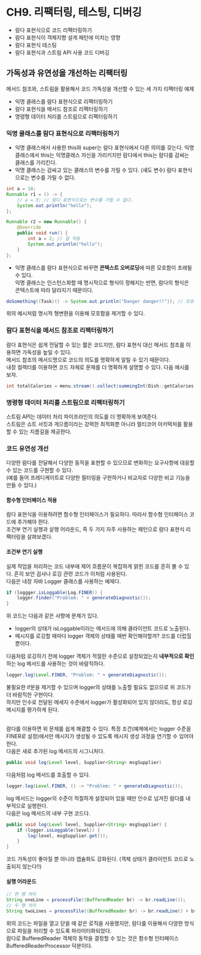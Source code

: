 # CH9. 리팩터링, 테스팅, 디버깅

- 람다 표현식으로 코드 리팩터링하기
- 람다 표현식이 객체지향 설게 패턴에 미치는 영향
- 람다 표현식 테스팅
- 람다 표현식과 스트림 API 사용 코드 디버깅 


## 가독성과 유연성을 개선하는 리팩터링
메서드 참조와, 스트림을 활용해서 코드 가독성을 개선할 수 있는 세 가지 리팩터링 예제
- 익명 클래스를 람다 표현식으로 리팩터링하기
- 람다 표현식을 메서드 참조로 리팩터링하기
- 명령형 데이터 처리를 스트림으로 리팩터링하기 

### 익명 클래스를 람다 표현식으로 리팩터링하기
- 익명 클래스에서 사용한 this와 super는 람다 표현식에서 다른 의미를 갖는다. 익명 클래스에서 this는 익명클래스 자신을 가리키지만 람다에서 this는 람다를 감싸는 클래스를 가리킨다.
- 익명 클래스는 감싸고 있는 클래스의 변수를 가릴 수 있다. (섀도 변수) 람다 표현식으로는 변수를 가릴 수 없다.
```java
int a = 10;
Runnable r1 = () -> {
    // a = 3; // 람다 표현식으로는 변수를 가릴 수 없다.
    System.out.println("hello");
};

Runnable r2 = new Runnable() {
    @Override
    public void run() {
        int a = 2; // 잘 작동
        System.out.println("hello");
    }
};
```
- 익명 클래스를 람다 표현식으로 바꾸면 **콘텍스트 오버로딩**에 따른 모호함이 초래될 수 있다. <br>
익명 클래스는 인스턴스화할 때 명시적으로 형식이 정해지는 반면, 람다의 형식은 콘텍스트에 따라 달라지기 때문이다.  <br>
```java
doSomething((Task)() -> System.out.println("Danger danger!!")); // 모호함 제거하기  
```
위의 예시처럼 명시적 형변환을 이용해 모호함을 제거할 수 있다. 

### 람다 표현식을 메서드 참조로 리팩터링하기
람다 표현식은 쉽게 전달할 수 있는 짧은 코드지만, 람다 표현식 대신 메서드 참조를 이용하면 가독성을 높일 수 있다.<br> 
메서드 참조의 메서드명으로 코드의 의도를 명확하게 알릴 수 있기 때문이다. <br>
내장 컬렉터를 이용하면 코드 자체로 문제를 더 명확하게 설명할 수 있다. 다음 예시를 보자.
```java
int totalCalories = menu.stream().collect(summingInt(Dish::getCalories));
```

### 명령형 데이터 처리를 스트림으로 리팩터링하기
스트림 API는 데이터 처리 파이프라인의 의도를 더 명확하게 보여준다.<br> 
스트림은 쇼트 서킷과 게으름이라는 강력한 최적화뿐 아니라 멀티코어 아키텍처를 활용할 수 있는 지름길을 제공한다. <br>

### 코드 유연성 개선 
다양한 람다를 전달해서 다양한 동작을 표현할 수 있으므로 변화하는 요구사항에 대응할 수 있는 코드를 구현할 수 있다.<br>
(예를 들어 프레디케이트로 다양한 필터링을 구현하거나 비교자로 다양한 비교 기능을 만들 수 있다.)

#### 함수형 인터페이스 적용
람다 표현식을 이용하려면 함수형 인터페이스가 필요하다. 따라서 함수형 인터페이스 코드에 추가해야 한다.<br>
조건부 연기 실행과 살행 어라운드, 즉 두 가지 자주 사용하는 패턴으로 람다 표현식 리팩터링을 살펴보겠다.

#### 조건부 연기 실행

실제 작업을 처리하는 코드 내부에 제어 흐름문이 복잡하게 얽힌 코드를 흔히 볼 수 있다. 흔히 보안 검사나 로깅 관련 코드가 이처럼 사용된다.
<br> 다음은 내장 자바 Logger 클래스를 사용하는 예제다.
```java
if (loggger.isLoggable(Log.FINER)) {
    logger.finder("Problem: " + generateDiagnostic());
}
```
위 코드는 다음과 같은 사항에 문제가 있다.
- logger의 상태가 isLoggable이라는 메서드에 의해 클라이언트 코드로 노출된다.
- 메시지를 로깅할 때마다 logger 객체의 상태를 매번 확인해야할까? 코드를 더럽힐 뿐이다.

다음처럼 로깅하기 전에 logger 객체가 적절한 수준으로 설정되었는지 **내부적으로 확인**하는 log 메서드를 사용하는 것이 바람직하다.
```java
logger.log(Level.FINER, "Problem: " + generateDiagnostic());
```
불필요한 if문을 제거할 수 있으며 logger의 상태를 노출할 필요도 없으므로 위 코드가 더 바람직한 구현이다. <br>
하지만 인수로 전달된 메세지 수준에서 logger가 활성화되어 있지 않더라도, 항상 로깅 메시지를 평가하게 된다.<br><br>

람다를 이용하면 위 문제를 쉽게 해결할 수 있다. 특정 조건(예제에서는 logger 수준을 FINER로 설정)에서만 메시지가 생성될 수 있도록 메시지 생성 과정을 연기할 수 있어야 한다. <br>
다음은 새로 추가된 log 메서드의 시그니처다.
```java
public void log(Level level, Supplier<String> msgSupplier)
```
다음처럼 log 메서드를 호출할 수 있다.
```java
logger.log(Level.FINER, () -> "Problem: " + generateDiagnostic());
```
log 메서드는 logger의 수준이 적절하게 설정되어 있을 때만 인수로 넘겨진 람다를 내부적으로 실행한다. <br>다음은 log 메서드의 내부 구현 코드다.
```java
public void log(Level level, Supplier<String> msgSupplier) {
    if (logger.isLoggable(level)) {
        log(level, msgSupplier.get());
    }
}
```

코드 가독성이 좋아질 뿐 아니라 캡슐화도 강화된다. (객체 상태가 클라이언트 코드로 노출되지 않는다!!)
#### 실행 어라운드
```java
// 한 행 처리
String oneLine = processFile((BufferedReader br) -> br.readLine());
// 두 행 처리 
String twoLines = processFile((BufferedReader br) -> br.readLine() + br.readLine());
```
위의 코드는 파일을 열고 닫을 때 같은 로직을 사용했지만, 람다를 이용해서 다양한 방식으로 파일을 처리할 수 있도록 파라미터화되었다.<br>
람다로 BufferedReader 객체의 동작을 결정할 수 있는 것은 함수형 인터페이스 BufferedReaderProcessor 덕분이다.


